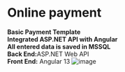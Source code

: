 # Online payment
<b>Basic Payment Template<br>
Integrated  ASP.NET API with Angular <br>
All entered data is saved in MSSQL<br></b>
<b>Back End:</b>ASP.NET Web API<br>
<b>Front End:</b> Angular 13
![image](https://user-images.githubusercontent.com/75273945/167822618-1e671ea1-b5f6-4ed3-bed1-196ac8e1f6db.png)
